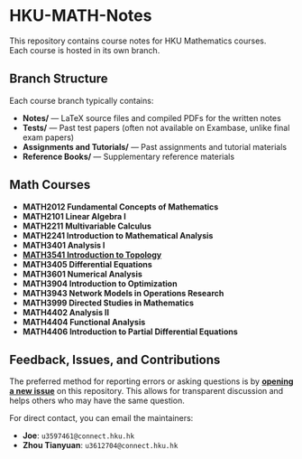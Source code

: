 # HKU-MATH-Notes

This repository contains course notes for HKU Mathematics courses.  
Each course is hosted in its own branch.

## Branch Structure

Each course branch typically contains:

- **Notes/** — LaTeX source files and compiled PDFs for the written notes
- **Tests/** — Past test papers (often not available on Exambase, unlike final exam papers)
- **Assignments and Tutorials/** — Past assignments and tutorial materials
- **Reference Books/** — Supplementary reference materials


## Math Courses

- **MATH2012 Fundamental Concepts of Mathematics**
- **MATH2101 Linear Algebra I**
- **MATH2211 Multivariable Calculus**
- **MATH2241 Introduction to Mathematical Analysis**
- **MATH3401 Analysis I**
- [**MATH3541 Introduction to Topology**](https://github.com/Liu-Zhonglin/HKU-MATH-Notes/tree/MATH3541-Introduction-to-topology)
- **MATH3405 Differential Equations**
- **MATH3601 Numerical Analysis**
- **MATH3904 Introduction to Optimization**
- **MATH3943 Network Models in Operations Research**
- **MATH3999 Directed Studies in Mathematics**
- **MATH4402 Analysis II**
- **MATH4404 Functional Analysis**
- **MATH4406 Introduction to Partial Differential Equations**


## Feedback, Issues, and Contributions

The preferred method for reporting errors or asking questions is by **[opening a new issue](https://github.com/Liu-Zhonglin/HKU-MATH-Notes/issues)** on this repository. This allows for transparent discussion and helps others who may have the same question.

For direct contact, you can email the maintainers:
- **Joe**: `u3597461@connect.hku.hk`
- **Zhou Tianyuan**: `u3612704@connect.hku.hk`
